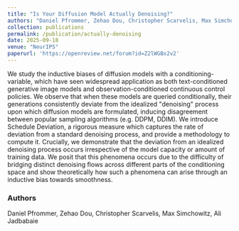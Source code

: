 ```yaml
---
title: "Is Your Diffusion Model Actually Denoising?"
authors: "Daniel Pfrommer, Zehao Dou, Christopher Scarvelis, Max Simchowitz, Ali Jadbabaie"
collection: publications
permalink: /publication/actually-denoising
date: 2025-09-18
venue: "NeurIPS"
paperurl: 'https://openreview.net/forum?id=Z2lWGBx2v2'
---
```

We study the inductive biases of diffusion models with a conditioning-variable, which have seen widespread application as both text-conditioned generative image models and observation-conditioned continuous control policies. We observe that when these models are queried conditionally, their generations consistently deviate from the idealized "denoising" process upon which diffusion models are formulated, inducing disagreement between popular sampling algorithms (e.g. DDPM, DDIM). We introduce Schedule Deviation, a rigorous measure which captures the rate of deviation from a standard denoising process, and provide a methodology to compute it. Crucially, we demonstrate that the deviation from an idealized denoising process occurs irrespective of the model capacity or amount of training data. We posit that this phenomena occurs due to the difficulty of bridging distinct denoising flows across different parts of the conditioning space and show theoretically how such a phenomena can arise through an inductive bias towards smoothness.

### Authors

Daniel Pfrommer, Zehao Dou, Christopher Scarvelis, Max Simchowitz, Ali Jadbabaie
